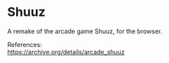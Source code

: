 # Shuuz
A remake of the arcade game Shuuz, for the browser.  

References:  
https://archive.org/details/arcade_shuuz  
